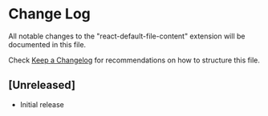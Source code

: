 # Change Log

All notable changes to the "react-default-file-content" extension will be documented in this file.

Check [Keep a Changelog](http://keepachangelog.com/) for recommendations on how to structure this file.

## [Unreleased]

- Initial release